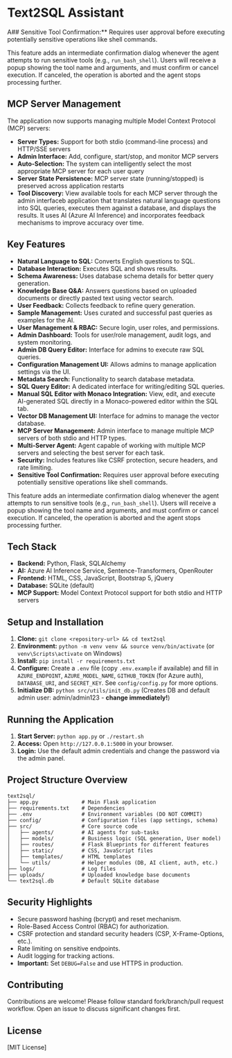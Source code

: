 # Text2SQL Assistant

A## Sensitive Tool Confirmation:** Requires user approval before executing potentially sensitive operations like shell commands.
  
  This feature adds an intermediate confirmation dialog whenever the agent attempts to run sensitive tools (e.g., `run_bash_shell`). Users will receive a popup showing the tool name and arguments, and must confirm or cancel execution. If canceled, the operation is aborted and the agent stops processing further.

## MCP Server Management

The application now supports managing multiple Model Context Protocol (MCP) servers:

* **Server Types:** Support for both stdio (command-line process) and HTTP/SSE servers
* **Admin Interface:** Add, configure, start/stop, and monitor MCP servers
* **Auto-Selection:** The system can intelligently select the most appropriate MCP server for each user query
* **Server State Persistence:** MCP server state (running/stopped) is preserved across application restarts
* **Tool Discovery:** View available tools for each MCP server through the admin interfaceb application that translates natural language questions into SQL queries, executes them against a database, and displays the results. It uses AI (Azure AI Inference) and incorporates feedback mechanisms to improve accuracy over time.

## Key Features

*   **Natural Language to SQL:** Converts English questions to SQL.
*   **Database Interaction:** Executes SQL and shows results.
*   **Schema Awareness:** Uses database schema details for better query generation.
*   **Knowledge Base Q&A:** Answers questions based on uploaded documents or directly pasted text using vector search.
*   **User Feedback:** Collects feedback to refine query generation.
*   **Sample Management:** Uses curated and successful past queries as examples for the AI.
*   **User Management & RBAC:** Secure login, user roles, and permissions.
*   **Admin Dashboard:** Tools for user/role management, audit logs, and system monitoring.
*   **Admin DB Query Editor:** Interface for admins to execute raw SQL queries.
*   **Configuration Management UI:** Allows admins to manage application settings via the UI.
*   **Metadata Search:** Functionality to search database metadata.
*   **SQL Query Editor:** A dedicated interface for writing/editing SQL queries.
*   **Manual SQL Editor with Monaco Integration:** View, edit, and execute AI-generated SQL directly in a Monaco-powered editor within the SQL tab.
*   **Vector DB Management UI:** Interface for admins to manage the vector database.
*   **MCP Server Management:** Admin interface to manage multiple MCP servers of both stdio and HTTP types.
*   **Multi-Server Agent:** Agent capable of working with multiple MCP servers and selecting the best server for each task.
*   **Security:** Includes features like CSRF protection, secure headers, and rate limiting.
*   **Sensitive Tool Confirmation:** Requires user approval before executing potentially sensitive operations like shell commands.
  
  This feature adds an intermediate confirmation dialog whenever the agent attempts to run sensitive tools (e.g., `run_bash_shell`). Users will receive a popup showing the tool name and arguments, and must confirm or cancel execution. If canceled, the operation is aborted and the agent stops processing further.

## Tech Stack

*   **Backend:** Python, Flask, SQLAlchemy
*   **AI:** Azure AI Inference Service, Sentence-Transformers, OpenRouter
*   **Frontend:** HTML, CSS, JavaScript, Bootstrap 5, jQuery
*   **Database:** SQLite (default)
*   **MCP Support:** Model Context Protocol support for both stdio and HTTP servers

## Setup and Installation

1.  **Clone:** `git clone <repository-url> && cd text2sql`
2.  **Environment:** `python -m venv venv && source venv/bin/activate` (or `venv\Scripts\activate` on Windows)
3.  **Install:** `pip install -r requirements.txt`
4.  **Configure:** Create a `.env` file (copy `.env.example` if available) and fill in `AZURE_ENDPOINT`, `AZURE_MODEL_NAME`, `GITHUB_TOKEN` (for Azure auth), `DATABASE_URI`, and `SECRET_KEY`. See `config/config.py` for more options.
5.  **Initialize DB:** `python src/utils/init_db.py` (Creates DB and default admin user: admin/admin123 - **change immediately!**)

## Running the Application

1.  **Start Server:** `python app.py` or `./restart.sh`
2.  **Access:** Open `http://127.0.0.1:5000` in your browser.
3.  **Login:** Use the default admin credentials and change the password via the admin panel.

## Project Structure Overview

```
text2sql/
├── app.py              # Main Flask application
├── requirements.txt    # Dependencies
├── .env                # Environment variables (DO NOT COMMIT)
├── config/             # Configuration files (app settings, schema)
├── src/                # Core source code
│   ├── agents/         # AI agents for sub-tasks
│   ├── models/         # Business logic (SQL generation, User model)
│   ├── routes/         # Flask Blueprints for different features
│   ├── static/         # CSS, JavaScript files
│   ├── templates/      # HTML templates
│   └── utils/          # Helper modules (DB, AI client, auth, etc.)
├── logs/               # Log files
├── uploads/            # Uploaded knowledge base documents
└── text2sql.db         # Default SQLite database
```

## Security Highlights

*   Secure password hashing (bcrypt) and reset mechanism.
*   Role-Based Access Control (RBAC) for authorization.
*   CSRF protection and standard security headers (CSP, X-Frame-Options, etc.).
*   Rate limiting on sensitive endpoints.
*   Audit logging for tracking actions.
*   **Important:** Set `DEBUG=False` and use HTTPS in production.

## Contributing

Contributions are welcome! Please follow standard fork/branch/pull request workflow. Open an issue to discuss significant changes first.

## License

[MIT License]